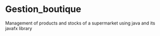 # Gestion_boutique
Management of products and stocks of a supermarket using java and its javafx library 
